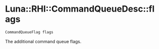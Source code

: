 # Luna::RHI::CommandQueueDesc::flags

```c++
CommandQueueFlag flags
```

The additional command queue flags. 

